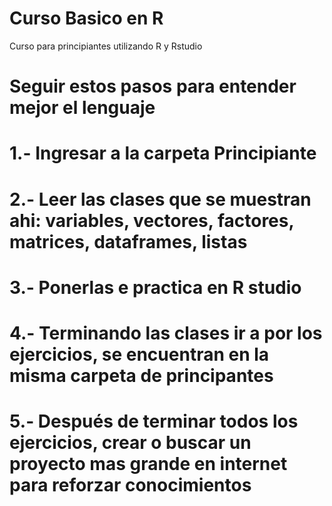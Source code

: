 # Curso Basico en R
 Curso para principiantes utilizando R y Rstudio

# Seguir estos pasos para entender mejor el lenguaje

# 1.- Ingresar a la carpeta Principiante
# 2.- Leer las clases que se muestran ahi: variables, vectores, factores, matrices, dataframes, listas
# 3.- Ponerlas e practica en R studio
# 4.- Terminando las clases ir a por los ejercicios, se encuentran en la misma carpeta de principantes
# 5.- Después de terminar todos los ejercicios, crear o buscar un proyecto mas grande en internet para reforzar conocimientos
